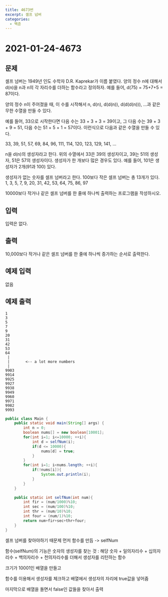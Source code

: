 ```yaml
---
title: 4673번
excerpt: 셀프 넘버
categories:
  - 백준
---
```


# 2021-01-24-4673

## 문제

셀프 넘버는 1949년 인도 수학자 D.R. Kaprekar가 이름 붙였다. 양의 정수 n에 대해서 d\(n\)을 n과 n의 각 자리수를 더하는 함수라고 정의하자. 예를 들어, d\(75\) = 75+7+5 = 87이다.

양의 정수 n이 주어졌을 때, 이 수를 시작해서 n, d\(n\), d\(d\(n\)\), d\(d\(d\(n\)\)\), ...과 같은 무한 수열을 만들 수 있다.

예를 들어, 33으로 시작한다면 다음 수는 33 + 3 + 3 = 39이고, 그 다음 수는 39 + 3 + 9 = 51, 다음 수는 51 + 5 + 1 = 57이다. 이런식으로 다음과 같은 수열을 만들 수 있다.

33, 39, 51, 57, 69, 84, 96, 111, 114, 120, 123, 129, 141, ...

n을 d\(n\)의 생성자라고 한다. 위의 수열에서 33은 39의 생성자이고, 39는 51의 생성자, 51은 57의 생성자이다. 생성자가 한 개보다 많은 경우도 있다. 예를 들어, 101은 생성자가 2개\(91과 100\) 있다.

생성자가 없는 숫자를 셀프 넘버라고 한다. 100보다 작은 셀프 넘버는 총 13개가 있다. 1, 3, 5, 7, 9, 20, 31, 42, 53, 64, 75, 86, 97

10000보다 작거나 같은 셀프 넘버를 한 줄에 하나씩 출력하는 프로그램을 작성하시오.

## 입력

입력은 없다.

## 출력

10,000보다 작거나 같은 셀프 넘버를 한 줄에 하나씩 증가하는 순서로 출력한다.

## 예제 입력

없음

## 예제 출력

```text
1
3
5
7
9
20
31
42
53
64
 |
 |       <-- a lot more numbers
 |
9903
9914
9925
9927
9938
9949
9960
9971
9982
9993
```

```java
public class Main {
    public static void main(String[] args) {
        int n = 0;
        boolean nums[] = new boolean[10001];
        for(int i=1; i<=10000; ++i){
            int d = selfNum(i);
            if(d <= 10000){
                nums[d] = true;
            }
        }
        for(int i=1; i<nums.length; ++i){
            if(!nums[i]){
                System.out.println(i);
            }
        }
    }

    public static int selfNum(int num){
        int fir = (num/1000)%10;
        int sec = (num/100)%10;
        int thr = (num/10)%10;
        int four = (num/1)%10;
        return num+fir+sec+thr+four;
    }
}
```

셀프 넘버를 찾아야하기 때문제 먼저 함수를 만듬 -&gt; selfNum

함수\(selfNum\)의 기능은 숫자의 생성자를 찾는 것 : 해당 숫자 + 일의자리수 + 십의자리수 + 백의자리수 + 천의자리수를 더해서 생성자를 리턴하는 함수

크기가 10001인 배열을 만들고

함수를 이용해서 생성자를 체크하고 배열에서 생성자의 자리에 true값을 넣어줌

마지막으로 배열을 돌면서 false인 값들을 찾아서 출력

